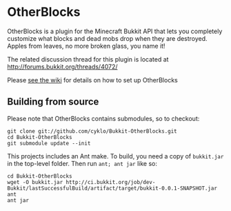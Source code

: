 OtherBlocks
===========

OtherBlocks is a plugin for the Minecraft Bukkit API that lets you completely
customize what blocks and dead mobs drop when they are destroyed. Apples from
leaves, no more broken glass, you name it!

The related discussion thread for this plugin is located at
<http://forums.bukkit.org/threads/4072/>

Please [see the wiki](https://github.com/cyklo/Bukkit-OtherBlocks/wiki) for details on how to set up OtherBlocks

Building from source
-----------

Please note that OtherBlocks contains submodules, so to checkout:

    git clone git://github.com/cyklo/Bukkit-OtherBlocks.git
    cd Bukkit-OtherBlocks
    git submodule update --init

This projects includes an Ant make. To build, you need a copy of `bukkit.jar`
in the top-level folder. Then run `ant; ant jar` like so:

    cd Bukkit-OtherBlocks
    wget -O bukkit.jar http://ci.bukkit.org/job/dev-Bukkit/lastSuccessfulBuild/artifact/target/bukkit-0.0.1-SNAPSHOT.jar
    ant
    ant jar